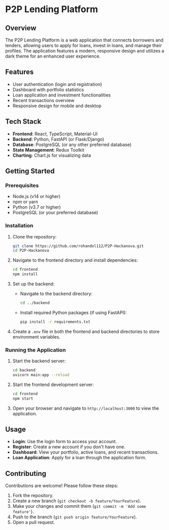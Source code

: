 # P2P Lending Platform

## Overview

The P2P Lending Platform is a web application that connects borrowers and lenders, allowing users to apply for loans, invest in loans, and manage their profiles. The application features a modern, responsive design and utilizes a dark theme for an enhanced user experience.

## Features

- User authentication (login and registration)
- Dashboard with portfolio statistics
- Loan application and investment functionalities
- Recent transactions overview
- Responsive design for mobile and desktop

## Tech Stack

- **Frontend**: React, TypeScript, Material-UI
- **Backend**: Python, FastAPI (or Flask/Django)
- **Database**: PostgreSQL (or any other preferred database)
- **State Management**: Redux Toolkit
- **Charting**: Chart.js for visualizing data

## Getting Started

### Prerequisites

- Node.js (v14 or higher)
- npm or yarn
- Python (v3.7 or higher)
- PostgreSQL (or your preferred database)

### Installation

1. Clone the repository:
   ```bash
   git clone https://github.com/rohandol112/P2P-Hackanova.git
   cd P2P-Hackanova
   ```

2. Navigate to the frontend directory and install dependencies:
   ```bash
   cd frontend
   npm install
   ```

3. Set up the backend:
   - Navigate to the backend directory:
     ```bash
     cd ../backend
     ```
   - Install required Python packages (if using FastAPI):
     ```bash
     pip install -r requirements.txt
     ```

4. Create a `.env` file in both the frontend and backend directories to store environment variables.

### Running the Application

1. Start the backend server:
   ```bash
   cd backend
   uvicorn main:app --reload
   ```

2. Start the frontend development server:
   ```bash
   cd frontend
   npm start
   ```

3. Open your browser and navigate to `http://localhost:3000` to view the application.

## Usage

- **Login**: Use the login form to access your account.
- **Register**: Create a new account if you don't have one.
- **Dashboard**: View your portfolio, active loans, and recent transactions.
- **Loan Application**: Apply for a loan through the application form.

## Contributing

Contributions are welcome! Please follow these steps:

1. Fork the repository.
2. Create a new branch (`git checkout -b feature/YourFeature`).
3. Make your changes and commit them (`git commit -m 'Add some feature'`).
4. Push to the branch (`git push origin feature/YourFeature`).
5. Open a pull request.



